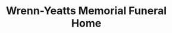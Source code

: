 ---
title: "Wrenn-Yeatts Memorial Funeral Home"
url: /yanceyville/wrenn-yeatts-memorial-funeral-home/
shop: Bestattungen
---